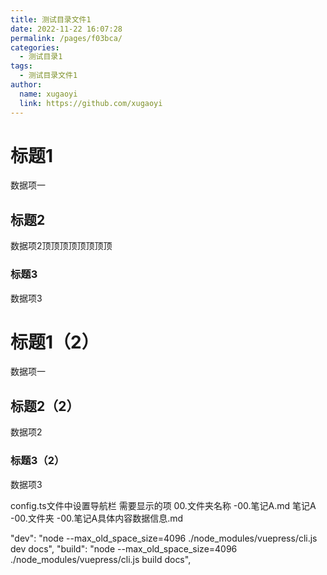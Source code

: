 ```yaml
---
title: 测试目录文件1
date: 2022-11-22 16:07:28
permalink: /pages/f03bca/
categories:
  - 测试目录1
tags:
  - 测试目录文件1
author: 
  name: xugaoyi
  link: https://github.com/xugaoyi
---
```



# 标题1
数据项一
## 标题2
数据项2顶顶顶顶顶顶顶顶
### 标题3
数据项3
# 标题1（2）
数据项一
## 标题2（2）
数据项2
### 标题3（2）
数据项3

config.ts文件中设置导航栏 需要显示的项
00.文件夹名称
  -00.笔记A.md
笔记A
  -00.文件夹
    -00.笔记A具体内容数据信息.md


"dev": "node --max_old_space_size=4096 ./node_modules/vuepress/cli.js dev docs",
"build": "node --max_old_space_size=4096 ./node_modules/vuepress/cli.js build docs",


